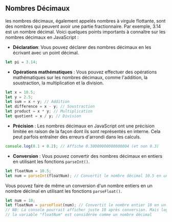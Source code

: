 
## Nombres Décimaux
les nombres décimaux, également appelés nombres à virgule flottante, sont des nombres qui peuvent avoir une partie fractionnaire. Par exemple, 3.14 est un nombre décimal. Voici quelques points importants à connaître sur les nombres décimaux en JavaScript :  
* **Déclaration**: Vous pouvez déclarer des nombres décimaux en les écrivant avec un point décimal.  
````js
let pi = 3.14;
````
* **Opérations mathématiques** : Vous pouvez effectuer des opérations mathématiques sur les nombres décimaux, comme l'addition, la soustraction, la multiplication et la division.  
````js
let x = 10.5;
let y = 2.5;
let sum = x + y; // Addition
let difference = x - y; // Soustraction
let product = x * y; // Multiplication
let quotient = x / y; // Division
````
* **Précision** : Les nombres décimaux en JavaScript ont une précision limitée en raison de la façon dont ils sont représentés en interne. Cela peut parfois entraîner des erreurs d'arrondi dans les calculs.  
````js
console.log(0.1 + 0.2); // Affiche 0.30000000000000004 (et non 0.3)
````  
* **Conversion** : Vous pouvez convertir des nombres décimaux en entiers en utilisant les fonctions `parseInt()`.  
````js
let floatNum = 10.5;
let num = parseInt(floatNum); // Convertit le nombre décimal 10.5 en un nombre entier
````  

 Vous pouvez faire de même un conversion d'un nombre entiers en un nombre décimal en utilisant les fonctions `parseFloat()`.

````js
let num = 10;
let floatNum = parseFloat(num); // Convertit le nombre entier 10 en un nombre décimal 10.0
// NB: La console pourrait afficher juste 10 après conversion. Mais logiquement,
// la variable "floatNum" est considérée comme un nombre décimal
````  